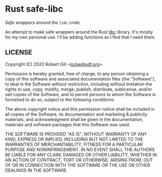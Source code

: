 # Rust safe-libc

_Safe wrappers around the `libc` crate._

An attempt to make safe wrappers around the Rust [libc][libc] library.
It's mostly for my own personal use. I'll be adding functions as I find
that I need them.

[libc]: https://crates.io/crates/libc


## LICENSE

Copyright (C) 2020 Robert Gill <<locke@sdf.org>>

Permission is hereby granted, free of charge, to any person obtaining a copy
of this software and associated documentation files (the "Software"), to
deal in the Software without restriction, including without limitation the
rights to use, copy, modify, merge, publish, distribute, sublicense, and/or
sell copies of the Software, and to permit persons to whom the Software is
furnished to do so, subject to the following conditions:

The above copyright notice and this permission notice shall be included in
all copies of the Software, its documentation and marketing & publicity
materials, and acknowledgment shall be given in the documentation, materials
and software packages that this Software was used.

THE SOFTWARE IS PROVIDED "AS IS", WITHOUT WARRANTY OF ANY KIND, EXPRESS OR
IMPLIED, INCLUDING BUT NOT LIMITED TO THE WARRANTIES OF MERCHANTABILITY,
FITNESS FOR A PARTICULAR PURPOSE AND NONINFRINGEMENT. IN NO EVENT SHALL
THE AUTHORS BE LIABLE FOR ANY CLAIM, DAMAGES OR OTHER LIABILITY, WHETHER
IN AN ACTION OF CONTRACT, TORT OR OTHERWISE, ARISING FROM, OUT OF OR IN
CONNECTION WITH THE SOFTWARE OR THE USE OR OTHER DEALINGS IN THE SOFTWARE.
